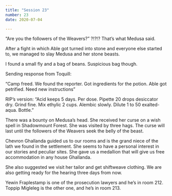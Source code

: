 ```yaml
---
title: "Session 23"
number: 23
date: 2020-07-04

---
```


“Are you the followers of the Weavers?” ?!?!?
That’s what Medusa said.

After a fight in which Able got turned into stone and everyone else started to, we managed to slay Medusa and her stone beasts.

I found a small fly and a bag of beans. Suspicious bag though.

Sending response from Toquill:

“Camp freed. We found the reporter. Got ingredients for the potion. Able got petrified. Need new instructions”

RIP’s version: “Acid keeps 5 days. Per dose. Pipette 20 drops desiccator dry. Grind fine. Mix ethylic 2 cups. Alembic slowly. Dilute 1 to 50 exalted-aqua. Bottle.”

There was a bounty on Medusa’s head. She received her curse on a wish spell in Shadowmount Forest. She was visited by three hags. The curse will last until the followers of the Weavers seek the belly of the beast.

Chevron Ghallanda guided us to our rooms and is the grand niece of the lath we found in the settlement. She seems to have a personal interest in our stories and peculiar sites. She gave us a medallion that will give us free accommodation in any house Ghallanda.

She also suggested we visit her tailor and get shiftweave clothing. We are also getting ready for the hearing three days from now.

Yewin Fraplestamp is one of the prosecution lawyers and he’s in room 212. Toppip Migleleg is the other one, and he’s in room 213.
